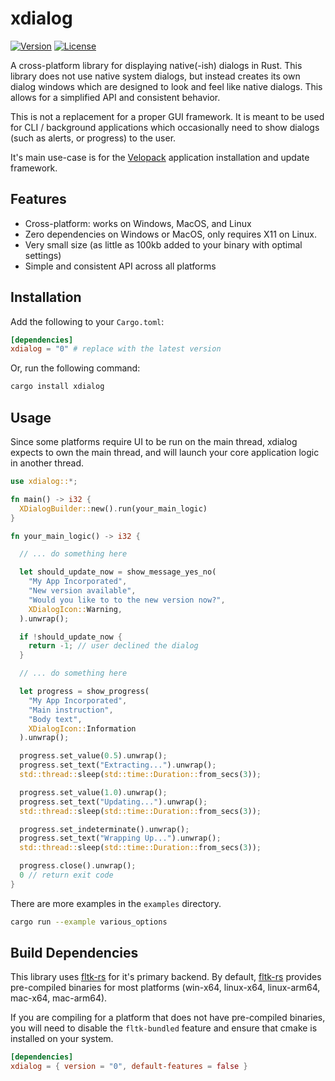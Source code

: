 # xdialog
[![Version](https://img.shields.io/crates/v/xdialog?style=flat-square)](https://crates.io/crates/xdialog)
[![License](https://img.shields.io/crates/l/xdialog?style=flat-square)](https://github.com/velopack/xdialog/blob/master/LICENSE)

A cross-platform library for displaying native(-ish) dialogs in Rust. This library does not
use native system dialogs, but instead creates its own dialog windows which are designed to
look and feel like native dialogs. This allows for a simplified API and consistent behavior.

This is not a replacement for a proper GUI framework. It is meant to be used for CLI / background
applications which occasionally need to show dialogs (such as alerts, or progress) to the user.

It's main use-case is for the [Velopack](https://velopack.io) application installation and
update framework.

## Features
- Cross-platform: works on Windows, MacOS, and Linux
- Zero dependencies on Windows or MacOS, only requires X11 on Linux.
- Very small size (as little as 100kb added to your binary with optimal settings)
- Simple and consistent API across all platforms

## Installation

Add the following to your `Cargo.toml`:
```toml
[dependencies]
xdialog = "0" # replace with the latest version
```

Or, run the following command:
```sh
cargo install xdialog
```

## Usage
Since some platforms require UI to be run on the main thread, xdialog expects to own the
main thread, and will launch your core application logic in another thread.

```rust
use xdialog::*;

fn main() -> i32 {
  XDialogBuilder::new().run(your_main_logic)
}

fn your_main_logic() -> i32 {

  // ... do something here

  let should_update_now = show_message_yes_no(
    "My App Incorporated",
    "New version available",
    "Would you like to to the new version now?",
    XDialogIcon::Warning,
  ).unwrap();

  if !should_update_now {
    return -1; // user declined the dialog
  }

  // ... do something here

  let progress = show_progress(
    "My App Incorporated",
    "Main instruction",
    "Body text",
    XDialogIcon::Information
  ).unwrap();

  progress.set_value(0.5).unwrap();
  progress.set_text("Extracting...").unwrap();
  std::thread::sleep(std::time::Duration::from_secs(3));

  progress.set_value(1.0).unwrap();
  progress.set_text("Updating...").unwrap();
  std::thread::sleep(std::time::Duration::from_secs(3));

  progress.set_indeterminate().unwrap();
  progress.set_text("Wrapping Up...").unwrap();
  std::thread::sleep(std::time::Duration::from_secs(3));

  progress.close().unwrap();
  0 // return exit code
}
```

There are more examples in the `examples` directory.
```sh
cargo run --example various_options
```

## Build Dependencies
This library uses [fltk-rs](https://github.com/fltk-rs/fltk-rs) for it's primary backend.
By default, [fltk-rs](https://github.com/fltk-rs/fltk-rs) provides pre-compiled binaries for
most platforms (win-x64, linux-x64, linux-arm64, mac-x64, mac-arm64).

If you are compiling for a platform that does not have pre-compiled binaries, you will need
to disable the `fltk-bundled` feature and ensure that cmake is installed on your system.

```toml
[dependencies]
xdialog = { version = "0", default-features = false }
